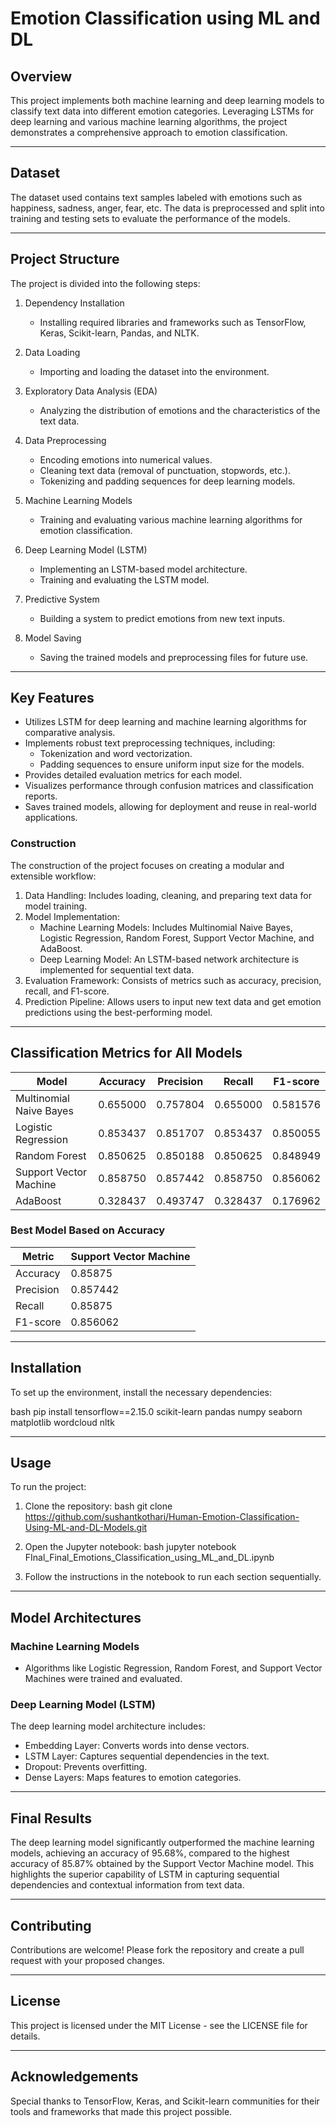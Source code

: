 # Emotion Classification using ML and DL

## Overview
This project implements both machine learning and deep learning models to classify text data into different emotion categories. Leveraging LSTMs for deep learning and various machine learning algorithms, the project demonstrates a comprehensive approach to emotion classification.

---

## Dataset
The dataset used contains text samples labeled with emotions such as happiness, sadness, anger, fear, etc. The data is preprocessed and split into training and testing sets to evaluate the performance of the models.

---

## Project Structure
The project is divided into the following steps:

1. Dependency Installation
   - Installing required libraries and frameworks such as TensorFlow, Keras, Scikit-learn, Pandas, and NLTK.

2. Data Loading
   - Importing and loading the dataset into the environment.

3. Exploratory Data Analysis (EDA)
   - Analyzing the distribution of emotions and the characteristics of the text data.

4. Data Preprocessing
   - Encoding emotions into numerical values.
   - Cleaning text data (removal of punctuation, stopwords, etc.).
   - Tokenizing and padding sequences for deep learning models.

5. Machine Learning Models
   - Training and evaluating various machine learning algorithms for emotion classification.

6. Deep Learning Model (LSTM)
   - Implementing an LSTM-based model architecture.
   - Training and evaluating the LSTM model.

7. Predictive System
   - Building a system to predict emotions from new text inputs.

8. Model Saving
   - Saving the trained models and preprocessing files for future use.

---

## Key Features
- Utilizes LSTM for deep learning and machine learning algorithms for comparative analysis.
- Implements robust text preprocessing techniques, including:
  - Tokenization and word vectorization.
  - Padding sequences to ensure uniform input size for the models.
- Provides detailed evaluation metrics for each model.
- Visualizes performance through confusion matrices and classification reports.
- Saves trained models, allowing for deployment and reuse in real-world applications.

### Construction
The construction of the project focuses on creating a modular and extensible workflow:

1. Data Handling: Includes loading, cleaning, and preparing text data for model training.
2. Model Implementation:
   - Machine Learning Models: Includes Multinomial Naive Bayes, Logistic Regression, Random Forest, Support Vector Machine, and AdaBoost.
   - Deep Learning Model: An LSTM-based network architecture is implemented for sequential text data.
3. Evaluation Framework: Consists of metrics such as accuracy, precision, recall, and F1-score.
4. Prediction Pipeline: Allows users to input new text data and get emotion predictions using the best-performing model.

---

## Classification Metrics for All Models
| Model                     | Accuracy | Precision | Recall  | F1-score |
|---------------------------|----------|-----------|---------|----------|
| Multinomial Naive Bayes   | 0.655000 | 0.757804  | 0.655000| 0.581576 |
| Logistic Regression       | 0.853437 | 0.851707  | 0.853437| 0.850055 |
| Random Forest             | 0.850625 | 0.850188  | 0.850625| 0.848949 |
| Support Vector Machine    | 0.858750 | 0.857442  | 0.858750| 0.856062 |
| AdaBoost                  | 0.328437 | 0.493747  | 0.328437| 0.176962 |

### Best Model Based on Accuracy
| Metric       | Support Vector Machine |
|--------------|-------------------------|
| Accuracy     | 0.85875                 |
| Precision    | 0.857442                |
| Recall       | 0.85875                 |
| F1-score     | 0.856062                |

---

## Installation
To set up the environment, install the necessary dependencies:

bash
pip install tensorflow==2.15.0 scikit-learn pandas numpy seaborn matplotlib wordcloud nltk


---

## Usage
To run the project:

1. Clone the repository:
   bash
   git clone https://github.com/sushantkothari/Human-Emotion-Classification-Using-ML-and-DL-Models.git
   

2. Open the Jupyter notebook:
   bash
   jupyter notebook FInal_Final_Emotions_Classification_using_ML_and_DL.ipynb
   

4. Follow the instructions in the notebook to run each section sequentially.

---

## Model Architectures
### Machine Learning Models
- Algorithms like Logistic Regression, Random Forest, and Support Vector Machines were trained and evaluated.

### Deep Learning Model (LSTM)
The deep learning model architecture includes:
- Embedding Layer: Converts words into dense vectors.
- LSTM Layer: Captures sequential dependencies in the text.
- Dropout: Prevents overfitting.
- Dense Layers: Maps features to emotion categories.

---

## Final Results

The deep learning model significantly outperformed the machine learning models, achieving an accuracy of 95.68%, compared to the highest accuracy of 85.87% obtained by the Support Vector Machine model. This highlights the superior capability of LSTM in capturing sequential dependencies and contextual information from text data.

---

## Contributing
Contributions are welcome! Please fork the repository and create a pull request with your proposed changes.

---

## License
This project is licensed under the MIT License - see the LICENSE file for details.

---

## Acknowledgements
Special thanks to TensorFlow, Keras, and Scikit-learn communities for their tools and frameworks that made this project possible.
